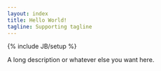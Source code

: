 ```yaml
---
layout: index
title: Hello World!
tagline: Supporting tagline
---
```

{% include JB/setup %}

A long description or whatever else you want here.
